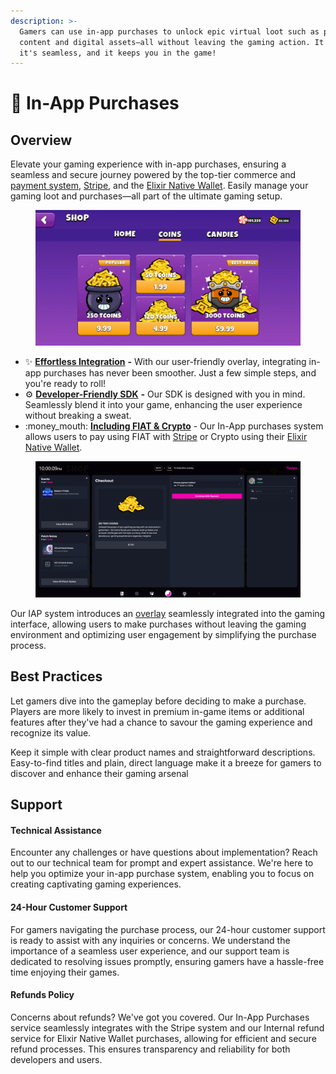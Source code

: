 ```yaml
---
description: >-
  Gamers can use in-app purchases to unlock epic virtual loot such as premium
  content and digital assets—all without leaving the gaming action. It's secure,
  it's seamless, and it keeps you in the game!
---
```


# 🛒 In-App Purchases

## Overview

Elevate your gaming experience with in-app purchases, ensuring a seamless and secure journey powered by the top-tier commerce and [payment system](payment-gateways.md), [Stripe](https://stripe.com/), and the [Elixir Native Wallet](../elixir-invisible-wallet/). Easily manage your gaming loot and purchases—all part of the ultimate gaming setup.

<figure><img src="../../.gitbook/assets/Screenshot_2023-11-30_215803.png" alt=""><figcaption></figcaption></figure>

* ✨ [**Effortless Integration**](developer/) **-** With our user-friendly overlay, integrating in-app purchases has never been smoother. Just a few simple steps, and you're ready to roll!
* ⚙️ [**Developer-Friendly SDK**](../../sdk/unity/) **-** Our SDK is designed with you in mind. Seamlessly blend it into your game, enhancing the user experience without breaking a sweat.
* :money\_mouth: [**Including FIAT & Crypto**](payment-gateways.md) - Our In-App purchases system allows users to pay using FIAT with [Stripe](https://stripe.com/) or Crypto using their [Elixir Native Wallet](../elixir-invisible-wallet/).

<figure><img src="../../.gitbook/assets/Screenshot_2023-11-30_220016.png" alt=""><figcaption></figcaption></figure>

Our IAP system introduces an [overlay](../../sdk/unity/elixir-overlay/) seamlessly integrated into the gaming interface, allowing users to make purchases without leaving the gaming environment and optimizing user engagement by simplifying the purchase process.



## Best Practices

Let gamers dive into the gameplay before deciding to make a purchase. Players are more likely to invest in premium in-game items or additional features after they've had a chance to savour the gaming experience and recognize its value.

Keep it simple with clear product names and straightforward descriptions. Easy-to-find titles and plain, direct language make it a breeze for gamers to discover and enhance their gaming arsenal



## Support

#### Technical Assistance

Encounter any challenges or have questions about implementation? Reach out to our technical team for prompt and expert assistance. We're here to help you optimize your in-app purchase system, enabling you to focus on creating captivating gaming experiences.

#### 24-Hour Customer Support

For gamers navigating the purchase process, our 24-hour customer support is ready to assist with any inquiries or concerns. We understand the importance of a seamless user experience, and our support team is dedicated to resolving issues promptly, ensuring gamers have a hassle-free time enjoying their games.

#### Refunds Policy

Concerns about refunds? We've got you covered. Our In-App Purchases service seamlessly integrates with the Stripe system and our Internal refund service for Elixir Native Wallet purchases, allowing for efficient and secure refund processes. This ensures transparency and reliability for both developers and users.


